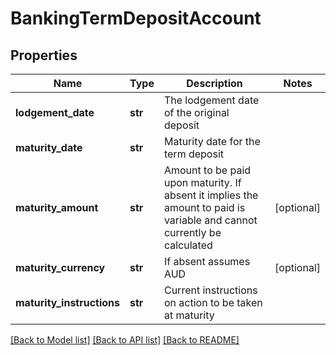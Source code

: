 # BankingTermDepositAccount

## Properties
Name | Type | Description | Notes
------------ | ------------- | ------------- | -------------
**lodgement_date** | **str** | The lodgement date of the original deposit | 
**maturity_date** | **str** | Maturity date for the term deposit | 
**maturity_amount** | **str** | Amount to be paid upon maturity. If absent it implies the amount to paid is variable and cannot currently be calculated | [optional] 
**maturity_currency** | **str** | If absent assumes AUD | [optional] 
**maturity_instructions** | **str** | Current instructions on action to be taken at maturity | 

[[Back to Model list]](../README.md#documentation-for-models) [[Back to API list]](../README.md#documentation-for-api-endpoints) [[Back to README]](../README.md)


